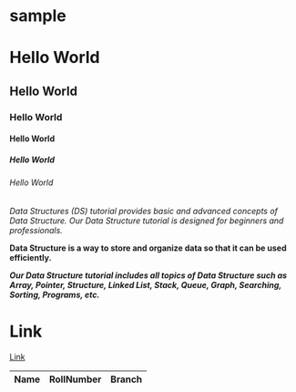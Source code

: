 # sample

# Hello World
## Hello World
### Hello World
#### Hello World
##### Hello World
###### Hello World

*Data Structures (DS) tutorial provides basic and advanced concepts of Data Structure. Our Data Structure tutorial is designed for beginners and professionals.*

**Data Structure is a way to store and organize data so that it can be used efficiently.**

***Our Data Structure tutorial includes all topics of Data Structure such as Array, Pointer, Structure, Linked List, Stack, Queue, Graph, Searching, Sorting, Programs, etc.***

# Link
[Link](https://www.google.com/imgres?imgurl=https%3A%2F%2Fstatic.wikia.nocookie.net%2Fmarvelcinematicuniverse%2Fimages%2F1%2F13%2FThor-EndgameProfile.jpg%2Frevision%2Flatest%3Fcb%3D20190423174911&imgrefurl=https%3A%2F%2Fmarvelcinematicuniverse.fandom.com%2Fwiki%2FThor&tbnid=7U8DsGvDUkXWeM&vet=12ahUKEwjDpZrhyMruAhXjxHMBHVRdBSAQMygBegUIARDTAQ..i&docid=QBi9aNM6ZMVLjM&w=3547&h=5000&q=thor&ved=2ahUKEwjDpZrhyMruAhXjxHMBHVRdBSAQMygBegUIARDTAQ)

| Name | RollNumber | Branch |
|--------|---------|---------|
